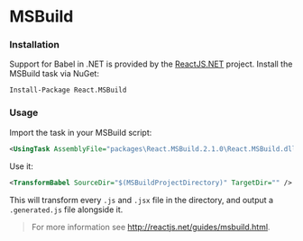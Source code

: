 # MSBuild

### Installation

Support for Babel in .NET is provided by the [ReactJS.NET](http://reactjs.net/)
project. Install the MSBuild task via NuGet:

```
Install-Package React.MSBuild
```

### Usage

Import the task in your MSBuild script:

```xml
<UsingTask AssemblyFile="packages\React.MSBuild.2.1.0\React.MSBuild.dll" TaskName="TransformBabel" />
```

Use it:

```xml
<TransformBabel SourceDir="$(MSBuildProjectDirectory)" TargetDir="" />
```

This will transform every `.js` and `.jsx` file in the directory, and output a
`.generated.js` file alongside it.

> For more information see http://reactjs.net/guides/msbuild.html.
